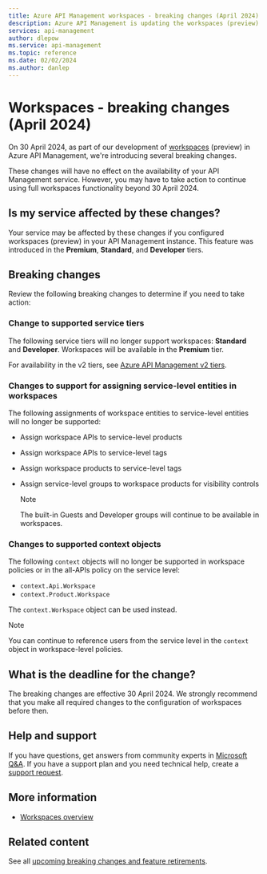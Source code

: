 ```yaml
---
title: Azure API Management workspaces - breaking changes (April 2024) | Microsoft Docs
description: Azure API Management is updating the workspaces (preview) with breaking changes. If your service uses workspaces, you may need to update workspace configurations.
services: api-management 
author: dlepow
ms.service: api-management
ms.topic: reference
ms.date: 02/02/2024
ms.author: danlep
---
```


# Workspaces - breaking changes (April 2024)

On 30 April 2024, as part of our development of [workspaces](../workspaces-overview.md) (preview) in Azure API Management, we're introducing several breaking changes. 

These changes will have no effect on the availability of your API Management service. However, you may have to take action to continue using full workspaces functionality beyond 30 April 2024.

## Is my service affected by these changes?

Your service may be affected by these changes if you configured workspaces (preview) in your API Management instance. This feature was introduced in the **Premium**, **Standard**, and **Developer** tiers.

## Breaking changes

Review the following breaking changes to determine if you need to take action:

### Change to supported service tiers

The following service tiers will no longer support workspaces: **Standard** and **Developer**. Workspaces will be available in the **Premium** tier. 

For availability in the v2 tiers, see [Azure API Management v2 tiers](../v2-service-tiers-overview.md).

### Changes to support for assigning service-level entities in workspaces

The following assignments of workspace entities to service-level entities will no longer be supported:

* Assign workspace APIs to service-level products
* Assign workspace APIs to service-level tags
* Assign workspace products to service-level tags
* Assign service-level groups to workspace products for visibility controls

    > [!NOTE]
    > The built-in Guests and Developer groups will continue to be available in workspaces.

### Changes to supported context objects

The following `context` objects will no longer be supported in workspace policies or in the all-APIs policy on the service level:

* `context.Api.Workspace`
* `context.Product.Workspace`

The `context.Workspace` object can be used instead.


> [!NOTE]
> You can continue to reference users from the service level in the `context` object in workspace-level policies.

## What is the deadline for the change?

The breaking changes are effective 30 April 2024. We strongly recommend that you make all required changes to the configuration of workspaces before then.

## Help and support

If you have questions, get answers from community experts in [Microsoft Q&A](https://aka.ms/apim/azureqa/change/captcha-2022). If you have a support plan and you need technical help, create a [support request](https://portal.azure.com/#view/Microsoft_Azure_Support/HelpAndSupportBlade/~/overview).

## More information

* [Workspaces overview](../workspaces-overview.md)

## Related content

See all [upcoming breaking changes and feature retirements](overview.md).